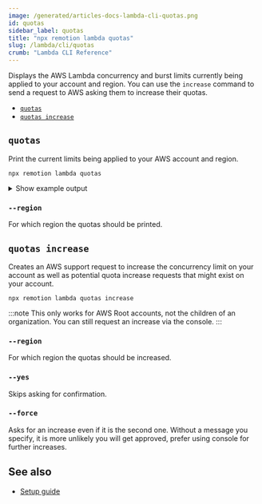 ```yaml
---
image: /generated/articles-docs-lambda-cli-quotas.png
id: quotas
sidebar_label: quotas
title: "npx remotion lambda quotas"
slug: /lambda/cli/quotas
crumb: "Lambda CLI Reference"
---
```


Displays the AWS Lambda concurrency and burst limits currently being applied to your account and region. You can use the `increase` command to send a request to AWS asking them to increase their quotas.

- [`quotas`](#quotas)
- [`quotas increase`](#quotas-increase)

## `quotas`

Print the current limits being applied to your AWS account and region.

```
npx remotion lambda quotas
```

<details>
<summary>Show example output
</summary>
<pre>
Region = us-east-1

Concurrency limit: 1000 - Increase recommended!
A request to increase it to 5000 is pending:
https://us-east-1.console.aws.amazon.com/support/home#/case/?displayId=9742781451
The maximum amount of Lambda functions which can concurrently execute.
Run `npx remotion lambda quotas increase` to ask AWS to increase your limit.

Burst concurrency: 1000
The maximum amount of concurrency increase in 10 seconds

</pre>
</details>

### `--region`

For which region the quotas should be printed.

## `quotas increase`

Creates an AWS support request to increase the concurrency limit on your account as well as potential quota increase requests that might exist on your account.

```
npx remotion lambda quotas increase
```

:::note
This only works for AWS Root accounts, not the children of an organization. You can still request an increase via the console.
:::

### `--region`

For which region the quotas should be increased.

### `--yes`

Skips asking for confirmation.

### `--force`

Asks for an increase even if it is the second one. Without a message you specify, it is more unlikely you will get approved, prefer using console for further increases.

## See also

- [Setup guide](/docs/lambda/setup)
